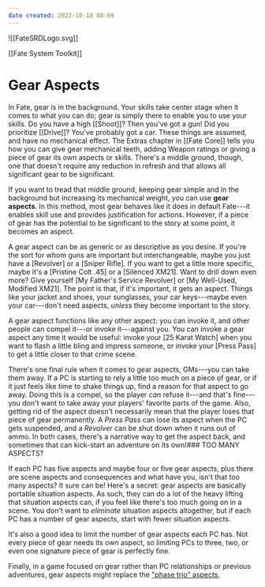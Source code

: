 ```yaml
---
date created: 2022-10-18 08:09
---
```


![[FateSRDLogo.svg]]

[[Fate System Toolkit]]

# Gear Aspects

In Fate, gear is in the background. Your skills take center stage when
it comes to what you can do; gear is simply there to enable you to use
your skills. Do you have a high [[Shoot]]? Then you've got a gun! Did you
prioritize [[Drive]]? You've probably got a car. These things are assumed,
and have no mechanical effect. The Extras chapter in [[Fate Core]] tells you
how you can give gear mechanical teeth, adding Weapon ratings or giving
a piece of gear its own aspects or skills. There's a middle ground,
though, one that doesn't require any reduction in refresh and that
allows all significant gear to be significant.

If you want to tread that middle ground, keeping gear simple and in the
background but increasing its mechanical weight, you can use **gear
aspects**. In this method, most gear behaves like it does in default
Fate---it enables skill use and provides justification for actions.
However, if a piece of gear has the potential to be significant to the
story at some point, it becomes an aspect.

A gear aspect can be as generic or as descriptive as you desire. If
you're the sort for whom guns are important but interchangeable, maybe
you just have a [Revolver] or a [Sniper Rifle]. If you
want to get a little more specific, maybe it's a [Pristine Colt
.45] or a [Silenced XM21]. Want to drill down even
more? Give yourself [My Father's Service Revolver] or [My
Well-Used, Modified XM21]. The point is that, if it's
important, it gets an aspect. Things like your jacket and shoes, your
sunglasses, your car keys---maybe even your car---don't need aspects,
_unless_ they become important to the story.

A gear aspect functions like any other aspect: you can invoke it, and
other people can compel it---or invoke it---against you. You can invoke
a gear aspect any time it would be useful: invoke your [25 Karat
Watch] when you want to flash a little bling and impress
someone, or invoke your [Press Pass] to get a little closer to
that crime scene.

There's one final rule when it comes to gear aspects, GMs---you can take
them away. If a PC is starting to rely a little too much on a piece of
gear, or if it just feels like time to shake things up, find a reason
for that aspect to go away. Doing this is a compel, so the player _can_
refuse it---and that's fine---you don't want to take away your players'
favorite parts of the game. Also, getting rid of the aspect doesn't
necessarily mean that the player loses that piece of gear permanently. A
_Press Pass_ can lose its aspect when the PC gets suspended, and a
_Revolver_ can be shut down when it runs out of ammo. In both cases,
there's a narrative way to get the aspect back, and sometimes that can
kick-start an adventure on its own!### TOO MANY ASPECTS?

If each PC has five aspects and maybe four or five gear aspects, plus
there are scene aspects and consequences and what have you, isn't that
too many aspects? It sure can be! Here's a secret: gear aspects are
basically portable situation aspects. As such, they can do a lot of the
heavy lifting that situation aspects can, if you feel like there's too
much going on in a scene. You don't want to _eliminate_ situation
aspects altogether, but if each PC has a number of gear aspects, start
with fewer situation aspects.

It's also a good idea to limit the number of gear aspects each PC has.
Not every piece of gear needs its own aspect, so limiting PCs to three,
two, or even one signature piece of gear is perfectly fine.

Finally, in a game focused on gear rather than PC relationships or
previous adventures, gear aspects might replace the ["phase trio"
aspects](https://fate-core/phase-trio/index.html).
